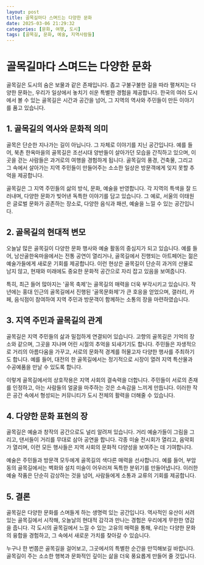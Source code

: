 ```yaml
---
layout: post
title: 골목길마다 스며드는 다양한 문화
date: 2025-03-06 21:29:32
categories: [문화, 여행, 도시]
tags: [골목길, 문화, 예술, 지역사람들]
---
```


# 골목길마다 스며드는 다양한 문화

골목길은 도시의 숨은 보물과 같은 존재입니다. 좁고 구불구불한 길을 따라 펼쳐지는 다양한 문화는, 우리가 일상에서 놓치기 쉬운 특별한 경험을 제공합니다. 한국의 여러 도시에서 볼 수 있는 골목길은 시간과 공간을 넘어, 그 지역의 역사와 주민들이 만든 이야기를 품고 있습니다.

## 1. 골목길의 역사와 문화적 의미

골목은 단순한 지나가는 길이 아닙니다. 그 자체로 이야기를 지닌 공간입니다. 예를 들어, 북촌 한옥마을의 골목길은 조선시대 양반들이 살아가던 모습을 간직하고 있으며, 이곳을 걷는 사람들은 과거로의 여행을 경험하게 됩니다. 골목길의 풍경, 건축물, 그리고 그 속에서 살아가는 지역 주민들이 만들어주는 소소한 일상은 방문객에게 잊지 못할 추억을 제공합니다.

골목길은 그 지역 주민들의 삶의 방식, 문화, 예술을 반영합니다. 각 지역의 특색을 잘 드러내며, 다양한 문화가 빚어낸 독특한 이야기를 담고 있습니다. 그 예로, 서울의 이태원은 글로벌 문화가 공존하는 장소로, 다양한 음식과 패션, 예술을 느낄 수 있는 공간입니다.

## 2. 골목길의 현대적 변모

오늘날 많은 골목길이 다양한 문화 행사와 예술 활동의 중심지가 되고 있습니다. 예를 들어, 남산골한옥마을에서는 전통 공연이 열리거나, 골목길에서 진행되는 아트페어는 젊은 예술가들에게 새로운 기회를 제공합니다. 이런 현상은 골목길이 단순히 과거의 산물로 남지 않고, 현재와 미래에도 중요한 문화적 공간으로 자리 잡고 있음을 보여줍니다.

특히, 최근 들어 많아지는 '골목 축제'는 골목길의 매력을 더욱 부각시키고 있습니다. 작년에는 홍대 인근의 골목길에서 진행된 '골목문화제'가 큰 호응을 얻었으며, 갤러리, 카페, 음식점이 참여하여 지역 주민과 방문객이 함께하는 소통의 장을 마련하였습니다.

## 3. 지역 주민과 골목길의 관계

골목길은 지역 주민들의 삶과 밀접하게 연결되어 있습니다. 고향의 골목길은 기억의 장소와 같으며, 그곳을 지나며 어린 시절의 추억을 되새기기도 합니다. 주민들은 자생적으로 거리의 아름다움을 가꾸고, 서로의 문화적 경계를 허물고자 다양한 행사를 주최하기도 합니다. 예를 들어, 대전의 한 골목길에서는 정기적으로 시장이 열려 지역 특산물과 수공예품을 만날 수 있도록 합니다.

이렇게 골목길에서의 상호작용은 지역 사회의 결속력을 더합니다. 주민들이 서로의 존재를 인정하고, 아는 사람들의 얼굴을 마주하는 것은 소속감을 느끼게 만듭니다. 이러한 작은 공간 속에서 형성되는 커뮤니티가 도시 전체의 활력을 더해줄 수 있습니다.

## 4. 다양한 문화 표현의 장

골목길은 예술과 창작의 공간으로도 널리 알려져 있습니다. 거리 예술가들이 그림을 그리고, 댄서들이 거리를 무대로 삼아 공연을 합니다. 각종 미술 전시회가 열리고, 음악회가 열리며, 이런 모든 행사들은 지역 사회의 문화적 다양성을 보여주는 데 기여합니다.

예술은 주민들과 방문객 모두에게 골목길의 색다른 매력을 선사합니다. 예를 들어, 부암동의 골목길에서는 벽화와 설치 미술이 어우러져 독특한 분위기를 만들어냅니다. 이러한 예술 작품은 단순히 감상하는 것을 넘어, 사람들에게 소통과 교류의 기회를 제공합니다.

## 5. 결론

골목길은 다양한 문화를 스며들게 하는 생명력 있는 공간입니다. 역사적인 유산이 서려 있는 골목길에서 시작해, 오늘날의 현대적 감각과 만나는 경험은 우리에게 무한한 영감을 줍니다. 각 도시의 골목길에서 느낄 수 있는 고유의 매력을 통해, 우리는 다양한 문화의 융합을 경험하고, 그 속에서 새로운 가치를 찾아갈 수 있습니다.

누구나 한 번쯤은 골목길을 걸어보고, 그곳에서의 특별한 순간을 만끽해보길 바랍니다. 골목길이 주는 소소한 행복과 문화적인 깊이는 삶을 더욱 풍요롭게 만들어 줄 것입니다.